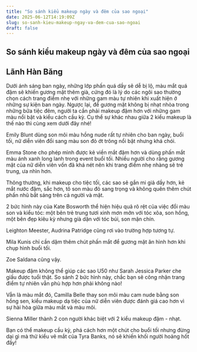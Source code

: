 ```yaml
---
title: "So sánh kiểu makeup ngày và đêm của sao ngoại"
date: 2025-06-12T14:19:09Z
slug: so-sanh-kieu-makeup-ngay-va-dem-cua-sao-ngoai
draft: false
---
```


## So sánh kiểu makeup ngày và đêm của sao ngoại

## Lãnh Hàn Băng

Dưới ánh sáng ban ngày, những lớp phấn quá dầy sẽ dễ bị lộ, màu mắt quá đậm sẽ khiến gương mặt thêm già, cứng đó là lý do các ngôi sao thường chọn cách trang điểm nhẹ với những gam màu tự nhiên khi xuất hiện ở những sự kiện ban ngày. Ngược lại, để gương mặt không bị nhạt nhòa trong những bữa tiệc đêm, người ta cần phải makeup đậm hơn với những gam màu nổi bật và kiểu cách cầu kỳ. Cụ thể sự khác nhau giữa 2 kiểu makeup là thế nào thì cùng xem dưới đây nhé!

Emily Blunt dùng son môi màu hồng nude rất tự nhiên cho ban ngày, buổi tối, nữ diễn viên đổi sang màu son đỏ ớt trông nổi bật nhưng khá chói.

Emma Stone cho phép mình được kẻ viền mắt đậm hơn và dùng phấn mắt màu ánh xanh long lanh trong event buổi tối. Nhiều người cho rằng gương mặt của nữ diễn viên vốn đã khá nét nên khi trang điểm nhẹ nhàng sẽ trẻ trung, ưa nhìn hơn.

Thông thường, khi makeup cho tiệc tối, các sao sẽ gắn mi giả dầy hơn, kẻ mắt nước đậm, sắc hơn, tô son màu đỏ sang trọng và không quên thêm chút phấn nhũ bắt sáng trên cả người và mặt.

2 bức hình này của Kate Bosworth thể hiện hiệu quả rõ rệt của việc đổi màu son và kiểu tóc: một bên trẻ trung tươi xinh mơn mởn với tóc xõa, son hồng, một bên đẹp kiêu kỳ nhưng già dặn với tóc búi, son mận chín.

Leighton Meester, Audrina Patridge cũng rơi vào trường hợp tương tự.


Mila Kunis chỉ cần dặm thêm chút phấn mắt để gương mặt ăn hình hơn khi chụp hình buổi tối.

Zoe Saldana cũng vậy.

Makeup đậm không thể giúp các sao U50 như Sarah Jessica Parker che giấu được tuổi thật. So sánh 2 bức hình này, chắc bạn sẽ công nhận trang điểm tự nhiên vẫn phù hợp hơn phải không nào!

Vẫn là màu mắt đó, Camilla Belle thay son môi màu cam nude bằng son hồng sen, kiểu makeup dạ tiệc của nữ diễn viên được đánh giá cao hơn vì sự hài hòa giữa màu mắt và màu môi.

Sienna Miller thành 2 con người khác biệt với 2 kiểu makeup đậm - nhạt.

Bạn có thể makeup cầu kỳ, phá cách hơn một chút cho buổi tối nhưng đừng dại gì mà thử kiểu vẽ mắt của Tyra Banks, nó sẽ khiến khối người hoảng hốt đấy!